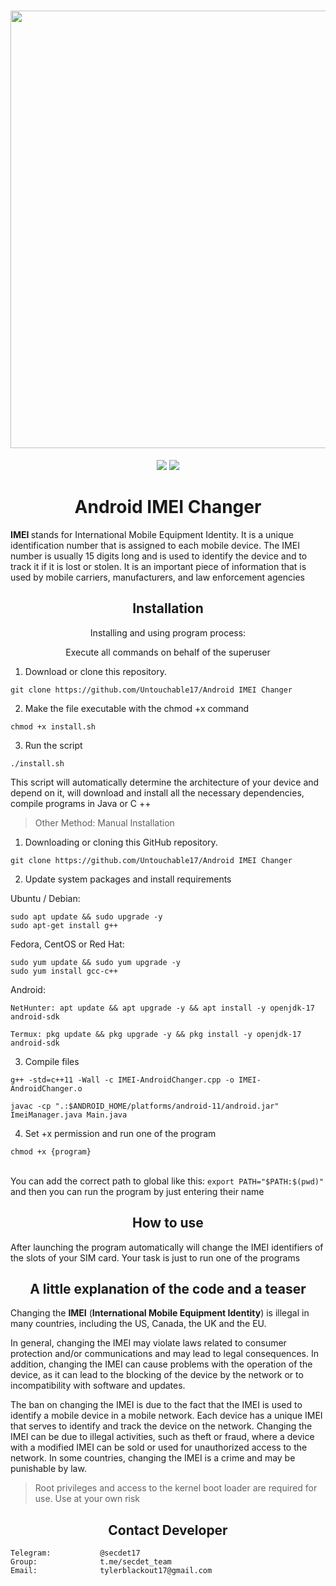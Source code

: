 <h1 align="center">
    <a href="https://github.com/Untouchable17/Android-IMEI-Changer">
        <img src="https://i.ibb.co/4g8FdtN/SOSI.png" width="700">
    </a>
</h1>

<p align="center">
<a href="https://github.com/Untouchable17/Android-IMEI-Changer"><img src="https://img.shields.io/static/v1?label=version&message=7.0.0&color=green"></a>
<a href="https://github.com/Untouchable17/Android-IMEI-Changer/issues?q=is:issue+is:closed"><img src="https://img.shields.io/github/issues-closed/Untouchable17/Android-IMEI-Changer?color=orange"></a>
</p>

<h1 align="center">Android IMEI Changer</h1>

<b>IMEI </b>stands for International Mobile Equipment Identity. It is a unique identification number that is assigned to each mobile device. The IMEI number is usually 15 digits long and is used to identify the device and to track it if it is lost or stolen. It is an important piece of information that is used by mobile carriers, manufacturers, and law enforcement agencies

<h2 align="center">Installation</h2>

<p align="center">Installing and using program process:</p>

<p align="center">Execute all commands on behalf of the superuser</p>

1. Download or clone this repository.
```
git clone https://github.com/Untouchable17/Android IMEI Changer
```
2. Make the file executable with the chmod +x command
```
chmod +x install.sh
```
3. Run the script
```
./install.sh
```
<p>This script will automatically determine the architecture of your device and depend on it, will download and install all the necessary dependencies, compile programs in Java or C ++</p>

> Other Method: Manual Installation
1. Downloading or cloning this GitHub repository.
```
git clone https://github.com/Untouchable17/Android IMEI Changer
```
2. Update system packages and install requirements

Ubuntu / Debian: 
```
sudo apt update && sudo upgrade -y
sudo apt-get install g++
```
Fedora, CentOS or Red Hat: 
```
sudo yum update && sudo yum upgrade -y
sudo yum install gcc-c++
```
Android:
```
NetHunter: apt update && apt upgrade -y && apt install -y openjdk-17 android-sdk
```
```
Termux: pkg update && pkg upgrade -y && pkg install -y openjdk-17 android-sdk
```
3. Compile files
```
g++ -std=c++11 -Wall -c IMEI-AndroidChanger.cpp -o IMEI-AndroidChanger.o
```
```
javac -cp ".:$ANDROID_HOME/platforms/android-11/android.jar" ImeiManager.java Main.java
```
4. Set +x permission and run one of the program
```
chmod +x {program}
```
<br>You can add the correct path to global like this: `export PATH="$PATH:$(pwd)"` and then you can run the program by just entering their name

<h2 align="center">How to use</h2>
<p>After launching the program automatically will change the IMEI identifiers of the slots of your SIM card. Your task is just to run one of the programs</p>


<h2 align="center">A little explanation of the code and a teaser</h2>

<p>Changing the <b>IMEI</b> (<b>International Mobile Equipment Identity</b>) is illegal in many countries, including the US, Canada, the UK and the EU.</p>

<p>In general, changing the IMEI may violate laws related to consumer protection and/or communications and may lead to legal consequences. In addition, changing the IMEI can cause problems with the operation of the device, as it can lead to the blocking of the device by the network or to incompatibility with software and updates.</p>

<p>The ban on changing the IMEI is due to the fact that the IMEI is used to identify a mobile device in a mobile network. Each device has a unique IMEI that serves to identify and track the device on the network. Changing the IMEI can be due to illegal activities, such as theft or fraud, where a device with a modified IMEI can be sold or used for unauthorized access to the network. In some countries, changing the IMEI is a crime and may be punishable by law.</p>

> Root privileges and access to the kernel boot loader are required for use. Use at your own risk


<h2 align="center">Contact Developer</h2>


    Telegram:           @secdet17
    Group:              t.me/secdet_team
    Email:              tylerblackout17@gmail.com

